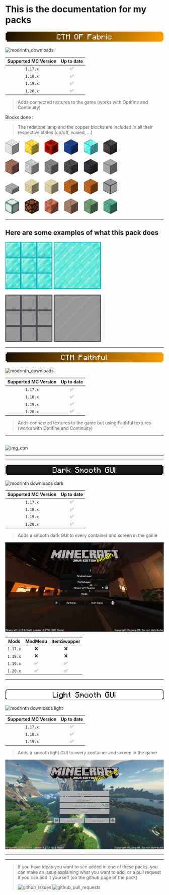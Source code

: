 # This is the documentation for my packs

![ctm_banner][def_img_ctm_banner]

![modrinth_downloads][def__download_modrinth_ctm]

| Supported MC Version  | Up to date |
|:---------------------:|:----------:|
|       `1.17.x`        |     ✅     |
|       `1.18.x`        |     ✅     |
|       `1.19.x`        |     ✅     |
|       `1.20.x`        |     ✅     |

> Adds connected textures to the game (works with Optifine and Continuity)

Blocks done :

> The redstone lamp and the copper blocks are included in all their respective states (on/off, waxed, ...)

![batch_items_img](images/batch_items.png)

***

## Here are some examples of what this pack does

![img_ctm_off][def_img_ctm_off]
![img_ctm_on][def_img_ctm_on]

![img_ctm2_off][def_img_ctm2_off]
![img_ctm2_on][def_img_ctm2_on]

***

![ctm_banner][def_img_ctm_faithful_banner]

![modrinth_downloads][def__download_modrinth_ctm_faithful]

| Supported MC Version  | Up to date |
|:---------------------:|:----------:|
|       `1.17.x`        |     ✅     |
|       `1.18.x`        |     ✅     |
|       `1.19.x`        |     ✅     |
|       `1.20.x`        |     ✅     |

> Adds connected textures to the game but using Faithful textures (works with Optifine and Continuity)

***
\
![img_ctm][def_img_ctm_faithful]

***
***

![dark_banner][def_img_dark_banner]

![modrinth downloads dark][def_download_dark]

| Supported MC Version  | Up to date |
|:---------------------:|:----------:|
|       `1.17.x`        |     ✅     |
|       `1.18.x`        |     ✅     |
|       `1.19.x`        |     ✅     |
|       `1.20.x`        |     ✅     |

> Adds a smooth dark GUI to every container and screen in the game

![example_image][def_img_dark_bg]

|   Mods   | ModMenu | ItemSwapper |
|:--------:|:-------:|:-----------:|
| `1.17.x` |    ❌   |     ❌     |
| `1.18.x` |    ❌   |     ❌     |
| `1.19.x` |    ✅   |     ✅     |
| `1.20.x` |    ✅   |     ✅     |

***
\
![light_banner][def_img_light_banner]

![modrinth downloads light][def_download_modrinth_light]

| Supported MC Version  | Up to date |
|:---------------------:|:----------:|
|       `1.17.x`        |     ✅     |
|       `1.18.x`        |     ✅     |
|       `1.19.x`        |     ✅     |

> Adds a smooth light GUI to every container and screen in the game

![example_image][def_img_light_bg]

***
***

> If you have ideas you want to see added in one of these packs, you can make an issue explaining what you want to add, or a pull request if you can add it yourself (on the github page of the pack)
>
>![github_issues][def_issues] ![github_pull_requests][def_pr]

[def_issues]: https://img.shields.io/github/issues/Aeldit/MC-REsource-Packs?color=red&style=for-the-badge&logo=github

[def_pr]: https://img.shields.io/github/issues-pr/Aeldit/MC-REsource-Packs?style=for-the-badge&logo=github

[def_img_ctm_banner]: images/banner_ctm_small.png

[def__download_modrinth_ctm]: https://img.shields.io/modrinth/dt/ctm-of-fabric?color=530bd7&label=ctm%20optifine%20fabric&logo=data%3Aimage%2Fpng%3Bbase64%2CiVBORw0KGgoAAAANSUhEUgAAAMgAAADICAMAAACahl6sAAAAjVBMVEUAAABHWUpHWUsb2Wod1mceymEey2Ee1WYfzGEfzGIfzWIf02cf02ggzmIgz2Ig0GIhyl8h0GIh0WIiyl8iy18izF8jzF8jzV8kzl8lymAly2Amvl4pvlwrvl0svlwtvlgwsVkwsVoxsVs1pFY2pFY3pFQ6lVQ7lVU8lVI%2FhFE%2FhFJAhE9DcU5EcU1JSUlEz0ApAAAAA3RSTlMAIiKIpMMaAAAFb0lEQVR42u2d15rjNgxGsYFG0zUxt%2FdenX3%2F18tl4l3FwhH4y5x8PNceSEcgPSygbP%2Bi0%2Bl0Op1Op9PpdG78gGL3Dj%2FK%2FXe4N9kpjpiaTQWnNN2t729ePEmzyeDsW00GZ2pVg1NabVScKzsFkwtov1W1quI6drYdP3yZG5tj11RSss%2F0WyNfxTwR%2FKvC9EzVnuT%2BpCa5XIBxfzmRh%2BDJnMJD9HBUjKoLbmwyCa8mMIEd84e21b7cyONG%2FqBGuYcg81uYlHg6EhR569pt1RHFeR%2FFHpuZ5JrVM%2Fdnueal87iid2RxzmQmK%2BLmbgSYSDzAfTiNUBRfidRiTsR9x6IIEsI13Oc%2FlzDRergzEfeEic4DrEZE4tXtJmPYAy0lhO6vakqiI7gLZyIHbGASza47E4mFvYxenosADyLiHlzt13oUpyKv%2FTf%2BUjauEoqyYl%2FNZyih4H%2FUSEhZ4zHE%2Fya0Wl7Bw6nHkxpLJjWWt1MeIDIzMUxkBsLXstMmRZEQn%2BV9YvU6kZKER0ADq%2BRTwkUCX1K8gZVl46yHYJFg9NB%2FxtRm%2FOJz%2BoI8QFKWfRP%2F1MHKisIkKAISIpjA3fmvXNuvfIWXAhOGqwUPwKhMCYnMPbjJtHacIvAgJqVWSj5QkegXSHRPr5YI9RjDpQE2j0OT6zoiV%2BuHuuc2jyYlexbUyfbQBTLhlyQJ%2BZlakQh2%2BIWCwzcWgSWkAA%2FgvVDBw0Wu1zVX96SJ2QM%2FAh9nSTzyJav1W1bG4xAnXKdFJpUHLL%2BlIvsVCRlWXr6yyJ60LOohFIF3%2BghMgfHFtxTxQ7iHNCVAROlhr3UiUNN2ufrE7UQe%2BwFRjzql0RkRlpArZgFEyszFdV1kzJ9tOfokdNvuAY9dhW39rUVe5T0MzK5KPZGSr%2BlBIm9V1d%2BJogtBD0UMaIR%2FbpgXG4nwVQlKGyLD%2F0XEoMjgbYuAYrupUZF3uLqrFZGFlHxajPKpWRE6g2xLBHT3C29BpKRLR8786Cee60VmQoXWptgmqp9EpPAzE%2F4bY%2FxWCxBJPROfB4yPSfxrlci0dFZ1yRKK5Aa4oenbjEmpURC8xeKDRyEen5MifDloynvwds1EvkWC%2BUompQgP5gC2722H7IQi5zalPNAyiVcV%2BdNrkW8MuWGI0kMpcr5KZPljY7a4qsJm6CIfl4VLZKIyw4OECE3JwM8qoc48hbenS0pk9SZ1iVfJxRKSSsnHwAcf8vJDTk5kSJy59a1FJtBgvsdvbsx7MJNgq5q5PXBJmQhoVfPlyYOZwgOKTKxVHTKEdq1cJPJqNqrudZE74pFIyYKGoIBZJOKBgYkB2JpdDifoi%2FzzInqTKTCgLPldT4L0IMw%2BnxKA9kCPSGQY8iZn9LCYwOS%2FPiE4vpevQVgaV%2BV6iu5AJR%2BtJ3rKpDriCkRSh47xMxhAQtC1PmLbefLHwFMiQ%2F5gPps9iv5Z8W%2B3AQSXje%2BH7MsSSHFXCY3DxK8TifDzePAf0gnXx2CcfEpM6QEiJUVuxO9zAiYjFylLMYeaE5VLj9Yp8reoLzzmXc4jkd51bSs%2BcSyWgtQkcxELePCE5E2MiHxw29LDCssxMNF7JCvF0yK35JKAWse%2BlK9lzZuA%2B1G%2BKDdvEjN6m7qWS19cfGEKvnAPxF0mPmCQX6dsYqJ%2FdTxYvWn%2FxfFqExd4ABPXaPB2Bbh1mcqgC42mT%2Flc6z30v3ky8KBKE88H1HvEC5UhdyCauMuDSRcrYftueuDcPD%2FBl5HcTWzpd%2Bs8xFM75KlqU7X%2FjKBSxTbnqnmN%2FNAie36h%2Fxxt%2F4Hgag3slQXoP6INKO23KW1aBtOjz8sja5n2v2sB%2B%2Fb7dio7z6zT6XQ6nU6n0%2Bl0%2FuFvUZ6iQvHTRWYAAAAASUVORK5CYII%3D&style=for-the-badge

[def_img_ctm_off]: images/iso_diamond_off.png
[def_img_ctm_on]: images/iso_diamond_on.png
[def_img_ctm2_off]: images/iso_tinted_glass_off.png
[def_img_ctm2_on]: images/iso_tinted_glass_on.png

[def_img_ctm_faithful_banner]: images/banner_ctm_faithful_small.png

[def__download_modrinth_ctm_faithful]: https://img.shields.io/modrinth/dt/ctm-faithful?color=530bd7&label=ctm%20faithful&logo=data%3Aimage%2Fpng%3Bbase64%2CiVBORw0KGgoAAAANSUhEUgAAAMgAAADICAMAAACahl6sAAAAjVBMVEUAAABHWUpHWUsb2Wod1mceymEey2Ee1WYfzGEfzGIfzWIf02cf02ggzmIgz2Ig0GIhyl8h0GIh0WIiyl8iy18izF8jzF8jzV8kzl8lymAly2Amvl4pvlwrvl0svlwtvlgwsVkwsVoxsVs1pFY2pFY3pFQ6lVQ7lVU8lVI%2FhFE%2FhFJAhE9DcU5EcU1JSUlEz0ApAAAAA3RSTlMAIiKIpMMaAAAFb0lEQVR42u2d15rjNgxGsYFG0zUxt%2FdenX3%2F18tl4l3FwhH4y5x8PNceSEcgPSygbP%2Bi0%2Bl0Op1Op9PpdG78gGL3Dj%2FK%2FXe4N9kpjpiaTQWnNN2t729ePEmzyeDsW00GZ2pVg1NabVScKzsFkwtov1W1quI6drYdP3yZG5tj11RSss%2F0WyNfxTwR%2FKvC9EzVnuT%2BpCa5XIBxfzmRh%2BDJnMJD9HBUjKoLbmwyCa8mMIEd84e21b7cyONG%2FqBGuYcg81uYlHg6EhR569pt1RHFeR%2FFHpuZ5JrVM%2Fdnueal87iid2RxzmQmK%2BLmbgSYSDzAfTiNUBRfidRiTsR9x6IIEsI13Oc%2FlzDRergzEfeEic4DrEZE4tXtJmPYAy0lhO6vakqiI7gLZyIHbGASza47E4mFvYxenosADyLiHlzt13oUpyKv%2FTf%2BUjauEoqyYl%2FNZyih4H%2FUSEhZ4zHE%2Fya0Wl7Bw6nHkxpLJjWWt1MeIDIzMUxkBsLXstMmRZEQn%2BV9YvU6kZKER0ADq%2BRTwkUCX1K8gZVl46yHYJFg9NB%2FxtRm%2FOJz%2BoI8QFKWfRP%2F1MHKisIkKAISIpjA3fmvXNuvfIWXAhOGqwUPwKhMCYnMPbjJtHacIvAgJqVWSj5QkegXSHRPr5YI9RjDpQE2j0OT6zoiV%2BuHuuc2jyYlexbUyfbQBTLhlyQJ%2BZlakQh2%2BIWCwzcWgSWkAA%2FgvVDBw0Wu1zVX96SJ2QM%2FAh9nSTzyJav1W1bG4xAnXKdFJpUHLL%2BlIvsVCRlWXr6yyJ60LOohFIF3%2BghMgfHFtxTxQ7iHNCVAROlhr3UiUNN2ufrE7UQe%2BwFRjzql0RkRlpArZgFEyszFdV1kzJ9tOfokdNvuAY9dhW39rUVe5T0MzK5KPZGSr%2BlBIm9V1d%2BJogtBD0UMaIR%2FbpgXG4nwVQlKGyLD%2F0XEoMjgbYuAYrupUZF3uLqrFZGFlHxajPKpWRE6g2xLBHT3C29BpKRLR8786Cee60VmQoXWptgmqp9EpPAzE%2F4bY%2FxWCxBJPROfB4yPSfxrlci0dFZ1yRKK5Aa4oenbjEmpURC8xeKDRyEen5MifDloynvwds1EvkWC%2BUompQgP5gC2722H7IQi5zalPNAyiVcV%2BdNrkW8MuWGI0kMpcr5KZPljY7a4qsJm6CIfl4VLZKIyw4OECE3JwM8qoc48hbenS0pk9SZ1iVfJxRKSSsnHwAcf8vJDTk5kSJy59a1FJtBgvsdvbsx7MJNgq5q5PXBJmQhoVfPlyYOZwgOKTKxVHTKEdq1cJPJqNqrudZE74pFIyYKGoIBZJOKBgYkB2JpdDifoi%2FzzInqTKTCgLPldT4L0IMw%2BnxKA9kCPSGQY8iZn9LCYwOS%2FPiE4vpevQVgaV%2BV6iu5AJR%2BtJ3rKpDriCkRSh47xMxhAQtC1PmLbefLHwFMiQ%2F5gPps9iv5Z8W%2B3AQSXje%2BH7MsSSHFXCY3DxK8TifDzePAf0gnXx2CcfEpM6QEiJUVuxO9zAiYjFylLMYeaE5VLj9Yp8reoLzzmXc4jkd51bSs%2BcSyWgtQkcxELePCE5E2MiHxw29LDCssxMNF7JCvF0yK35JKAWse%2BlK9lzZuA%2B1G%2BKDdvEjN6m7qWS19cfGEKvnAPxF0mPmCQX6dsYqJ%2FdTxYvWn%2FxfFqExd4ABPXaPB2Bbh1mcqgC42mT%2Flc6z30v3ky8KBKE88H1HvEC5UhdyCauMuDSRcrYftueuDcPD%2FBl5HcTWzpd%2Bs8xFM75KlqU7X%2FjKBSxTbnqnmN%2FNAie36h%2Fxxt%2F4Hgag3slQXoP6INKO23KW1aBtOjz8sja5n2v2sB%2B%2Fb7dio7z6zT6XQ6nU6n0%2Bl0%2FuFvUZ6iQvHTRWYAAAAASUVORK5CYII%3D&style=for-the-badge

[def_img_ctm_faithful]: images/all_ctm_faithful.png

[def_img_dark_banner]: images/dark_banner_small.png

[def_download_dark]: https://img.shields.io/modrinth/dt/Dark-Smooth-GUI?color=black&label=Dark%20Smooth%20GUI&logo=data%3Aimage%2Fpng%3Bbase64%2CiVBORw0KGgoAAAANSUhEUgAAAMgAAADICAMAAACahl6sAAAAjVBMVEUAAABHWUpHWUsb2Wod1mceymEey2Ee1WYfzGEfzGIfzWIf02cf02ggzmIgz2Ig0GIhyl8h0GIh0WIiyl8iy18izF8jzF8jzV8kzl8lymAly2Amvl4pvlwrvl0svlwtvlgwsVkwsVoxsVs1pFY2pFY3pFQ6lVQ7lVU8lVI%2FhFE%2FhFJAhE9DcU5EcU1JSUlEz0ApAAAAA3RSTlMAIiKIpMMaAAAFb0lEQVR42u2d15rjNgxGsYFG0zUxt%2FdenX3%2F18tl4l3FwhH4y5x8PNceSEcgPSygbP%2Bi0%2Bl0Op1Op9PpdG78gGL3Dj%2FK%2FXe4N9kpjpiaTQWnNN2t729ePEmzyeDsW00GZ2pVg1NabVScKzsFkwtov1W1quI6drYdP3yZG5tj11RSss%2F0WyNfxTwR%2FKvC9EzVnuT%2BpCa5XIBxfzmRh%2BDJnMJD9HBUjKoLbmwyCa8mMIEd84e21b7cyONG%2FqBGuYcg81uYlHg6EhR569pt1RHFeR%2FFHpuZ5JrVM%2Fdnueal87iid2RxzmQmK%2BLmbgSYSDzAfTiNUBRfidRiTsR9x6IIEsI13Oc%2FlzDRergzEfeEic4DrEZE4tXtJmPYAy0lhO6vakqiI7gLZyIHbGASza47E4mFvYxenosADyLiHlzt13oUpyKv%2FTf%2BUjauEoqyYl%2FNZyih4H%2FUSEhZ4zHE%2Fya0Wl7Bw6nHkxpLJjWWt1MeIDIzMUxkBsLXstMmRZEQn%2BV9YvU6kZKER0ADq%2BRTwkUCX1K8gZVl46yHYJFg9NB%2FxtRm%2FOJz%2BoI8QFKWfRP%2F1MHKisIkKAISIpjA3fmvXNuvfIWXAhOGqwUPwKhMCYnMPbjJtHacIvAgJqVWSj5QkegXSHRPr5YI9RjDpQE2j0OT6zoiV%2BuHuuc2jyYlexbUyfbQBTLhlyQJ%2BZlakQh2%2BIWCwzcWgSWkAA%2FgvVDBw0Wu1zVX96SJ2QM%2FAh9nSTzyJav1W1bG4xAnXKdFJpUHLL%2BlIvsVCRlWXr6yyJ60LOohFIF3%2BghMgfHFtxTxQ7iHNCVAROlhr3UiUNN2ufrE7UQe%2BwFRjzql0RkRlpArZgFEyszFdV1kzJ9tOfokdNvuAY9dhW39rUVe5T0MzK5KPZGSr%2BlBIm9V1d%2BJogtBD0UMaIR%2FbpgXG4nwVQlKGyLD%2F0XEoMjgbYuAYrupUZF3uLqrFZGFlHxajPKpWRE6g2xLBHT3C29BpKRLR8786Cee60VmQoXWptgmqp9EpPAzE%2F4bY%2FxWCxBJPROfB4yPSfxrlci0dFZ1yRKK5Aa4oenbjEmpURC8xeKDRyEen5MifDloynvwds1EvkWC%2BUompQgP5gC2722H7IQi5zalPNAyiVcV%2BdNrkW8MuWGI0kMpcr5KZPljY7a4qsJm6CIfl4VLZKIyw4OECE3JwM8qoc48hbenS0pk9SZ1iVfJxRKSSsnHwAcf8vJDTk5kSJy59a1FJtBgvsdvbsx7MJNgq5q5PXBJmQhoVfPlyYOZwgOKTKxVHTKEdq1cJPJqNqrudZE74pFIyYKGoIBZJOKBgYkB2JpdDifoi%2FzzInqTKTCgLPldT4L0IMw%2BnxKA9kCPSGQY8iZn9LCYwOS%2FPiE4vpevQVgaV%2BV6iu5AJR%2BtJ3rKpDriCkRSh47xMxhAQtC1PmLbefLHwFMiQ%2F5gPps9iv5Z8W%2B3AQSXje%2BH7MsSSHFXCY3DxK8TifDzePAf0gnXx2CcfEpM6QEiJUVuxO9zAiYjFylLMYeaE5VLj9Yp8reoLzzmXc4jkd51bSs%2BcSyWgtQkcxELePCE5E2MiHxw29LDCssxMNF7JCvF0yK35JKAWse%2BlK9lzZuA%2B1G%2BKDdvEjN6m7qWS19cfGEKvnAPxF0mPmCQX6dsYqJ%2FdTxYvWn%2FxfFqExd4ABPXaPB2Bbh1mcqgC42mT%2Flc6z30v3ky8KBKE88H1HvEC5UhdyCauMuDSRcrYftueuDcPD%2FBl5HcTWzpd%2Bs8xFM75KlqU7X%2FjKBSxTbnqnmN%2FNAie36h%2Fxxt%2F4Hgag3slQXoP6INKO23KW1aBtOjz8sja5n2v2sB%2B%2Fb7dio7z6zT6XQ6nU6n0%2Bl0%2FuFvUZ6iQvHTRWYAAAAASUVORK5CYII%3D&style=for-the-badge

[def_img_dark_bg]: images/main_menu_dark.png

[def_img_light_banner]: images/light_banner_small.png

[def_download_modrinth_light]: https://img.shields.io/modrinth/dt/Light-Smooth-GUI?color=white&label=Light-Smooth-GUI&logo=data%3Aimage%2Fpng%3Bbase64%2CiVBORw0KGgoAAAANSUhEUgAAAMgAAADICAMAAACahl6sAAAAjVBMVEUAAABHWUpHWUsb2Wod1mceymEey2Ee1WYfzGEfzGIfzWIf02cf02ggzmIgz2Ig0GIhyl8h0GIh0WIiyl8iy18izF8jzF8jzV8kzl8lymAly2Amvl4pvlwrvl0svlwtvlgwsVkwsVoxsVs1pFY2pFY3pFQ6lVQ7lVU8lVI%2FhFE%2FhFJAhE9DcU5EcU1JSUlEz0ApAAAAA3RSTlMAIiKIpMMaAAAFb0lEQVR42u2d15rjNgxGsYFG0zUxt%2FdenX3%2F18tl4l3FwhH4y5x8PNceSEcgPSygbP%2Bi0%2Bl0Op1Op9PpdG78gGL3Dj%2FK%2FXe4N9kpjpiaTQWnNN2t729ePEmzyeDsW00GZ2pVg1NabVScKzsFkwtov1W1quI6drYdP3yZG5tj11RSss%2F0WyNfxTwR%2FKvC9EzVnuT%2BpCa5XIBxfzmRh%2BDJnMJD9HBUjKoLbmwyCa8mMIEd84e21b7cyONG%2FqBGuYcg81uYlHg6EhR569pt1RHFeR%2FFHpuZ5JrVM%2Fdnueal87iid2RxzmQmK%2BLmbgSYSDzAfTiNUBRfidRiTsR9x6IIEsI13Oc%2FlzDRergzEfeEic4DrEZE4tXtJmPYAy0lhO6vakqiI7gLZyIHbGASza47E4mFvYxenosADyLiHlzt13oUpyKv%2FTf%2BUjauEoqyYl%2FNZyih4H%2FUSEhZ4zHE%2Fya0Wl7Bw6nHkxpLJjWWt1MeIDIzMUxkBsLXstMmRZEQn%2BV9YvU6kZKER0ADq%2BRTwkUCX1K8gZVl46yHYJFg9NB%2FxtRm%2FOJz%2BoI8QFKWfRP%2F1MHKisIkKAISIpjA3fmvXNuvfIWXAhOGqwUPwKhMCYnMPbjJtHacIvAgJqVWSj5QkegXSHRPr5YI9RjDpQE2j0OT6zoiV%2BuHuuc2jyYlexbUyfbQBTLhlyQJ%2BZlakQh2%2BIWCwzcWgSWkAA%2FgvVDBw0Wu1zVX96SJ2QM%2FAh9nSTzyJav1W1bG4xAnXKdFJpUHLL%2BlIvsVCRlWXr6yyJ60LOohFIF3%2BghMgfHFtxTxQ7iHNCVAROlhr3UiUNN2ufrE7UQe%2BwFRjzql0RkRlpArZgFEyszFdV1kzJ9tOfokdNvuAY9dhW39rUVe5T0MzK5KPZGSr%2BlBIm9V1d%2BJogtBD0UMaIR%2FbpgXG4nwVQlKGyLD%2F0XEoMjgbYuAYrupUZF3uLqrFZGFlHxajPKpWRE6g2xLBHT3C29BpKRLR8786Cee60VmQoXWptgmqp9EpPAzE%2F4bY%2FxWCxBJPROfB4yPSfxrlci0dFZ1yRKK5Aa4oenbjEmpURC8xeKDRyEen5MifDloynvwds1EvkWC%2BUompQgP5gC2722H7IQi5zalPNAyiVcV%2BdNrkW8MuWGI0kMpcr5KZPljY7a4qsJm6CIfl4VLZKIyw4OECE3JwM8qoc48hbenS0pk9SZ1iVfJxRKSSsnHwAcf8vJDTk5kSJy59a1FJtBgvsdvbsx7MJNgq5q5PXBJmQhoVfPlyYOZwgOKTKxVHTKEdq1cJPJqNqrudZE74pFIyYKGoIBZJOKBgYkB2JpdDifoi%2FzzInqTKTCgLPldT4L0IMw%2BnxKA9kCPSGQY8iZn9LCYwOS%2FPiE4vpevQVgaV%2BV6iu5AJR%2BtJ3rKpDriCkRSh47xMxhAQtC1PmLbefLHwFMiQ%2F5gPps9iv5Z8W%2B3AQSXje%2BH7MsSSHFXCY3DxK8TifDzePAf0gnXx2CcfEpM6QEiJUVuxO9zAiYjFylLMYeaE5VLj9Yp8reoLzzmXc4jkd51bSs%2BcSyWgtQkcxELePCE5E2MiHxw29LDCssxMNF7JCvF0yK35JKAWse%2BlK9lzZuA%2B1G%2BKDdvEjN6m7qWS19cfGEKvnAPxF0mPmCQX6dsYqJ%2FdTxYvWn%2FxfFqExd4ABPXaPB2Bbh1mcqgC42mT%2Flc6z30v3ky8KBKE88H1HvEC5UhdyCauMuDSRcrYftueuDcPD%2FBl5HcTWzpd%2Bs8xFM75KlqU7X%2FjKBSxTbnqnmN%2FNAie36h%2Fxxt%2F4Hgag3slQXoP6INKO23KW1aBtOjz8sja5n2v2sB%2B%2Fb7dio7z6zT6XQ6nU6n0%2Bl0%2FuFvUZ6iQvHTRWYAAAAASUVORK5CYII%3D&style=for-the-badge

[def_img_light_bg]: images/main_menu_light.png
